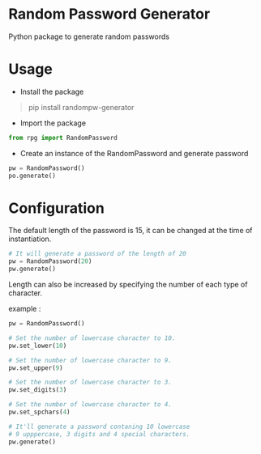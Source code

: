 # Random Password Generator

Python package to generate random passwords

# Usage

* Install the package

> pip install randompw-generator

* Import the package

```python
from rpg import RandomPassword
```

* Create an instance of the RandomPassword and generate password

```python
pw = RandomPassword()
po.generate()
```

# Configuration

The default length of the password is 15, it can be changed at the time of instantiation.

```python
# It will generate a password of the length of 20
pw = RandomPassword(20)
pw.generate()
```

Length can also be increased by specifying the number of each type of character.

example :

```python
pw = RandomPassword()

# Set the number of lowercase character to 10.
pw.set_lower(10)

# Set the number of lowercase character to 9.
pw.set_upper(9)

# Set the number of lowercase character to 3.
pw.set_digits(3)

# Set the number of lowercase character to 4.
pw.set_spchars(4)

# It'll generate a password contaning 10 lowercase
# 9 upppercase, 3 digits and 4 special characters.
pw.generate()
``` 